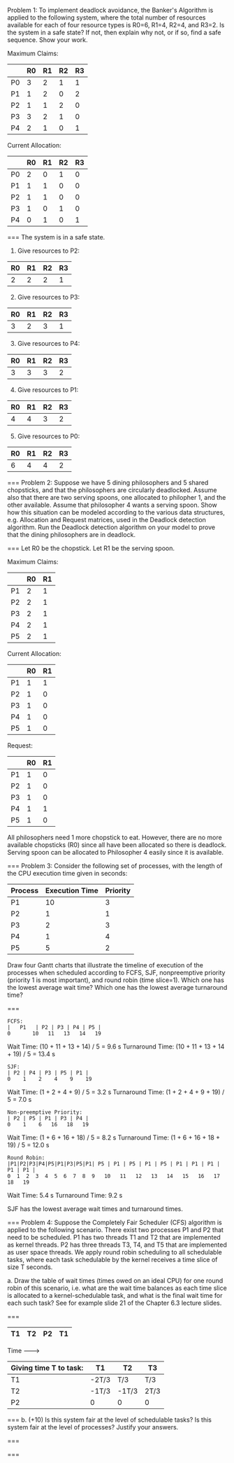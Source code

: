 Problem 1: To implement deadlock avoidance, the Banker's Algorithm is applied to the following system, where the total number of resources
available for each of four resource types is R0=6, R1=4, R2=4, and
R3=2. Is the system in a safe state? If not, then explain why
not, or if so, find a safe sequence. Show your work.

Maximum Claims:

|    | R0 | R1 | R2 | R3 |
|----|----|----|----|----|
| P0 | 3  | 2  | 1  | 1  |
| P1 | 1  | 2  | 0  | 2  |
| P2 | 1  | 1  | 2  | 0  |
| P3 | 3  | 2  | 1  | 0  |
| P4 | 2  | 1  | 0  | 1  |

Current Allocation:

|    | R0 | R1 | R2 | R3 |
|----|----|----|----|----|
| P0 | 2  | 0  | 1  | 0  |
| P1 | 1  | 1  | 0  | 0  |
| P2 | 1  | 1  | 0  | 0  |
| P3 | 1  | 0  | 1  | 0  |
| P4 | 0  | 1  | 0  | 1  |

===
The system is in a safe state.

1. Give resources to P2:

| R0 | R1 | R2 | R3 |
|----|----|----|----|
| 2  | 2  | 2  | 1  |
2. Give resources to P3:

| R0 | R1 | R2 | R3 |
|----|----|----|----|
| 3  | 2  | 3  | 1  |
3. Give resources to P4:

| R0 | R1 | R2 | R3 |
|----|----|----|----|
| 3  | 3  | 3  | 2  |
4. Give resources to P1:

| R0 | R1 | R2 | R3 |
|----|----|----|----|
| 4  | 4  | 3  | 2  |
5. Give resources to P0:

| R0 | R1 | R2 | R3 |
|----|----|----|----|
| 6  | 4  | 4  | 2  |

===
Problem 2: Suppose we have 5 dining philosophers and 5 shared chopsticks, and that the philosophers are circularly
deadlocked.  Assume also that there are two serving spoons, one allocated to philopher 1, and the other available.
Assume that philosopher 4 wants a serving spoon.  Show how this situation can be modeled according to the various
data structures, e.g. Allocation and Request matrices, used in the Deadlock detection algorithm.  Run the Deadlock
detection algorithm on your model to prove that the dining philosophers are in deadlock.

===
Let R0 be the chopstick.
Let R1 be the serving spoon.

Maximum Claims:

|    | R0 | R1 |
|----|----|----|
| P1 | 2  | 1  |
| P2 | 2  | 1  |
| P3 | 2  | 1  |
| P4 | 2  | 1  |
| P5 | 2  | 1  |

Current Allocation:

|    | R0 | R1 |
|----|----|----|
| P1 | 1  | 1  |
| P2 | 1  | 0  |
| P3 | 1  | 0  |
| P4 | 1  | 0  |
| P5 | 1  | 0  |

Request:

|    | R0 | R1 |
|----|----|----|
| P1 | 1  | 0  |
| P2 | 1  | 0  |
| P3 | 1  | 0  |
| P4 | 1  | 1  |
| P5 | 1  | 0  |

All philosophers need 1 more chopstick to eat. However, there are no more available chopsticks (R0) since all have been allocated so there is deadlock.
Serving spoon can be allocated to Philosopher 4 easily since it is available.

===
Problem 3: Consider the following set of processes, with the length of
the CPU execution time given in seconds:

| Process | Execution Time | Priority |
|---------|----------------|----------|
| P1      | 10             | 3        |
| P2      | 1              | 1        |
| P3      | 2              | 3        |
| P4      | 1              | 4        |
| P5      | 5              | 2        |

Draw four Gantt charts that illustrate the timeline of execution of
the processes when scheduled according to FCFS, SJF, nonpreemptive
priority (priority 1 is most important), and round robin (time
slice=1). Which one has the lowest average wait time? Which one
has the lowest average turnaround time?

===

```
FCFS:
|   P1   | P2 | P3 | P4 | P5 |
0       10   11   13   14   19
```
Wait Time: (10 + 11 + 13 + 14) / 5 = 9.6 s
Turnaround Time: (10 + 11 + 13 + 14 + 19) / 5 = 13.4 s

```
SJF:
| P2 | P4 | P3 | P5 | P1 |
0    1    2    4    9    19
```
Wait Time: (1 + 2 + 4 + 9) / 5 = 3.2 s
Turnaround Time: (1 + 2 + 4 + 9 + 19) / 5 = 7.0 s

```
Non-preemptive Priority:
| P2 | P5 | P1 | P3 | P4 |
0    1    6   16   18   19
```
Wait Time: (1 + 6 + 16 + 18) / 5 = 8.2 s
Turnaround Time: (1 + 6 + 16 + 18 + 19) / 5 = 12.0 s

```
Round Robin:
|P1|P2|P3|P4|P5|P1|P3|P5|P1| P5 | P1 | P5 | P1 | P5 | P1 | P1 | P1 | P1 | P1 |
0  1  2  3  4  5  6  7  8  9   10   11   12   13   14   15   16   17   18   19

```
Wait Time: 5.4 s
Turnaround Time: 9.2 s

SJF has the lowest average wait times and turnaround times.

===
Problem 4: Suppose the Completely Fair Scheduler (CFS) algorithm is applied to the following scenario. There exist
two processes P1 and P2 that need to be scheduled.  P1 has two threads T1 and T2 that are implemented as kernel
threads.  P2 has three threads T3, T4, and T5 that are implemented as user space threads.  We apply round robin
scheduling to all schedulable tasks, where each task schedulable by the kernel receives a time slice of size T
seconds.

a. Draw the table of wait times (times owed on an ideal CPU) for one round robin of this scenario, i.e. what are
the wait time balances as each time slice is allocated to a kernel-schedulable task, and what is the final wait
time for each such task?  See for example slide 21 of the Chapter 6.3 lecture slides.

===

| T1 | T2 | P2 | T1 |
|----|----|----|----|
Time --->

|Giving time T to task:| T1  | T2  | T3 |
|----------------------|-----|-----|----|
| T1                   |-2T/3|T/3  |T/3 |
| T2                   |-1T/3|-1T/3|2T/3|
| P2                   | 0   | 0   | 0  |

===
b.  (+10) Is this system fair at the level of schedulable tasks?  Is this system fair at the level of processes?
Justify your answers.

===

===
